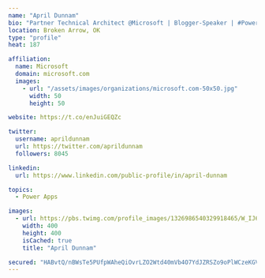 ```yaml
---
name: "April Dunnam"
bio: "Partner Technical Architect @Microsoft | Blogger-Speaker | #PowerApps, #PowerAutomate, #Office365, #SharePoint | #WIT | #Karaoke Queen"
location: Broken Arrow, OK
type: "profile"
heat: 187

affiliation:
  name: Microsoft
  domain: microsoft.com
  images:
    - url: "/assets/images/organizations/microsoft.com-50x50.jpg"
      width: 50
      height: 50

website: https://t.co/enJuiGEQZc

twitter:
  username: aprildunnam
  url: https://twitter.com/aprildunnam
  followers: 8045

linkedin:
  url: https://www.linkedin.com/public-profile/in/april-dunnam

topics:
  - Power Apps

images:
  - url: https://pbs.twimg.com/profile_images/1326986540329918465/W_IJ6Ih2_400x400.jpg
    width: 400
    height: 400
    isCached: true
    title: "April Dunnam"

secured: "HABvtQ/nBWsTe5PUfpWAheQiOvrLZO2Wtd40mVb4O7YdJZRSZo9oPlWCzeKGVOKYvEgklIA6GGIsKJ+PEWhXpWJB8MeV5fA0OTiAsYcqemIqWQfOtmHqQFILt/xLR1NuuBkGVTsUb2Y0XfAl/VDt94AV9lfOYD7OcqR7vHUP/VqECEKz8uZ4lq/b7Cy2OS4lNhCmEQFWnzfPynk3lCF7XHWdFbcE9srMB5lXEy/WLAnFO1zDVQ7MmkL/cdP6y0vkr300rKYnEgoBuV6cCfUVfg3gURc3X0QAtU3Qs5kXBfQvMAXecVvfW7A8J9aGgBsN/+A3OeVP70seoJB8C+XOUXR5YnoBg9Cv2/UsV8pIl3AeteQtsOHYfvBtNY22uOtmll7dt00KNOLRCM/hqwUxf/45fDQqBysE9uytGX0Fpf8=;zrjVHaCL8RHTx4B8T75oHA=="
---
```


